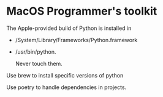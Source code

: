 # MacOS Programmer's toolkit



The Apple-provided build of Python is installed in 

* /System/Library/Frameworks/Python.framework

* /usr/bin/python. 

  

  Never touch them.





Use brew to install specific versions of python

Use poetry to handle dependencies in projects.